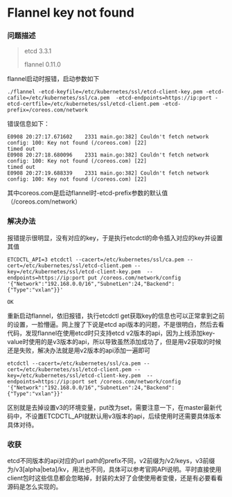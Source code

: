 # Flannel key not found


### 问题描述

> etcd 3.3.1
>
> flannel 0.11.0

flannel启动时报错，启动参数如下

```shell
./flannel -etcd-keyfile=/etc/kubernetes/ssl/etcd-client-key.pem -etcd-cafile=/etc/kubernetes/ssl/ca.pem  -etcd-endpoints=https://ip:port -etcd-certfile=/etc/kubernetes/ssl/etcd-client.pem -etcd-prefix=/coreos.com/network
```

错误信息如下：

```shell
E0908 20:27:17.671602    2331 main.go:382] Couldn't fetch network config: 100: Key not found (/coreos.com) [22]
timed out
E0908 20:27:18.680096    2331 main.go:382] Couldn't fetch network config: 100: Key not found (/coreos.com) [22]
timed out
E0908 20:27:19.688339    2331 main.go:382] Couldn't fetch network config: 100: Key not found (/coreos.com) [22]
```

其中coreos.com是启动flannel时-etcd-prefix参数的默认值（/coreos.com/network）

### 解决办法

报错提示很明显，没有对应的key，于是执行etcdctl的命令插入对应的key并设置其值

```shell
ETCDCTL_API=3 etcdctl --cacert=/etc/kubernetes/ssl/ca.pem --cert=/etc/kubernetes/ssl/etcd-client.pem --key=/etc/kubernetes/ssl/etcd-client-key.pem  --endpoints=https://ip:port put /coreos.com/network/config '{"Network":"192.168.0.0/16","SubnetLen":24,"Backend":{"Type":"vxlan"}}'

OK
```

重新启动flannel，依旧报错，执行etcdctl get获取key的信息也可以正常拿到之前的设置，一脸懵逼。网上搜了下说是etcd api版本的问题，不是很明白，然后去看代码，发现flannel在使用etcd时只支持etcd v2版本的api，因为上线添加key-value时使用的是v3版本的api，所以导致虽然添加成功了，但是用v2获取的时候还是失败，解决办法就是用v2版本的api添加一遍即可

```shell
etcdctl --cacert=/etc/kubernetes/ssl/ca.pem --cert=/etc/kubernetes/ssl/etcd-client.pem --key=/etc/kubernetes/ssl/etcd-client-key.pem  --endpoints=https://ip:port set /coreos.com/network/config '{"Network":"192.168.0.0/16","SubnetLen":24,"Backend":{"Type":"vxlan"}}'
```

区别就是去掉设置v3的环境变量，put改为set，需要注意一下，在master最新代码中，不设置ETCDCTL_API就默认用v3版本的api，后续使用时还需要具体版本具体对待。

### 收获

etcd不同版本的api对应的url path的prefix不同，v2前缀为/v2/keys，v3前缀为/v3[alpha|beta]/kv，用法也不同，具体可以参考官网API说明。平时直接使用client包时这些信息都会忽略掉，封装的太好了会使使用者变傻，还是有必要看看源码是怎么实现的。
